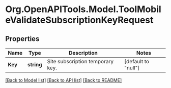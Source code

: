# Org.OpenAPITools.Model.ToolMobileValidateSubscriptionKeyRequest

## Properties

Name | Type | Description | Notes
------------ | ------------- | ------------- | -------------
**Key** | **string** | Site subscription temporary key. | [default to "null"]

[[Back to Model list]](../README.md#documentation-for-models) [[Back to API list]](../README.md#documentation-for-api-endpoints) [[Back to README]](../README.md)


